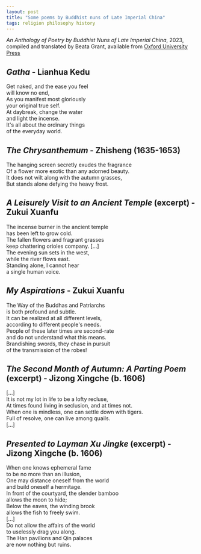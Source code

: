 ```yaml
---
layout: post
title: "Some poems by Buddhist nuns of Late Imperial China"
tags: religion philosophy history
---
```

*An Anthology of Poetry by Buddhist Nuns of Late Imperial China*, 2023, compiled and translated by Beata Grant, available from [Oxford University Press](https://global.oup.com/academic/product/an-anthology-of-poetry-by-buddhist-nuns-of-late-imperial-china-9780197586310?q=An%20Anthology%20of%20Poetry%20by%20Buddhist%20Nuns%20of%20Late%20Imperial%20China&lang=en&cc=us)  

## *Gatha* - Lianhua Kedu  
Get naked, and the ease you feel  
will know no end,  
As you manifest most gloriously  
your original true self.  
At daybreak, change the water  
and light the incense.  
It's all about the ordinary things  
of the everyday world.  

## *The Chrysanthemum* - Zhisheng (1635-1653)  
The hanging screen secretly exudes the fragrance  
Of a flower more exotic than any adorned beauty.  
It does not wilt along with the autumn grasses,  
But stands alone defying the heavy frost.  

## *A Leisurely Visit to an Ancient Temple* (excerpt) - Zukui Xuanfu  
The incense burner in the ancient temple  
has been left to grow cold.  
The fallen flowers and fragrant grasses  
keep chattering orioles company.
[...]  
The evening sun sets in the west,  
while the river flows east.  
Standing alone, I cannot hear  
a single human voice.  

## *My Aspirations* - Zukui Xuanfu  
The Way of the Buddhas and Patriarchs  
is both profound and subtle.  
It can be realized at all different levels,  
according to different people's needs.  
People of these later times are second-rate  
and do not understand what this means.  
Brandishing swords, they chase in pursuit  
of the transmission of the robes!  

## *The Second Month of Autumn: A Parting Poem* (excerpt) - Jizong Xingche (b. 1606)  
[...]  
It is not my lot in life to be a lofty recluse,  
At times found living in seclusion, and at times not.  
When one is mindless, one can settle down with tigers.  
Full of resolve, one can live among quails.  
[...]  

## *Presented to Layman Xu Jingke* (excerpt) - Jizong Xingche (b. 1606)  
When one knows ephemeral fame  
to be no more than an illusion,  
One may distance oneself from the world  
and build oneself a hermitage.  
In front of the courtyard, the slender bamboo  
allows the moon to hide;  
Below the eaves, the winding brook  
allows the fish to freely swim.  
[...]  
Do not allow the affairs of the world  
to uselessly drag you along.  
The Han pavilions and Qin palaces  
are now nothing but ruins.
